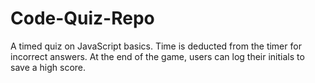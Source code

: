# Code-Quiz-Repo
A timed quiz on JavaScript basics.  Time is deducted from the timer for incorrect answers.  At the end of the game, users can log their initials to save a high score.
